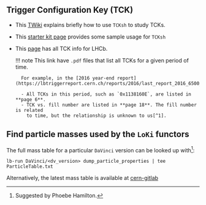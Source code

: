 ## Trigger Configuration Key (TCK)

- This [TWiki](https://twiki.cern.ch/twiki/bin/view/LHCb/TCK#TCKsh) explains
  briefly how to use `TCKsh` to study TCKs.
- This [starter kit page](https://lhcb.github.io/starterkit-lessons/second-analysis-steps/hlt-intro.html#exploring-a-tck-list-of-trigger-lines)
  provides some sample usage for `TCKsh`
- This [page](https://lbtriggerreport.cern.ch/reports/) has all TCK info for
  LHCb.

    !!! note
        This link have `.pdf` files that list all TCKs for a given period of
        time.

        For example, in the [2016 year-end report](https://lbtriggerreport.cern.ch/reports/2016/last_report_2016_6500_summary.pdf):

        - All TCKs in this period, such as `0x1138160E`, are listed in **page 6**.
        - TCK vs. fill number are listed in **page 18**. The fill number is related
          to time, but the relationship is unknown to us[^1].


[^1]: "us" refers to Yipeng Sun.


## Find particle masses used by the `LoKi` functors

The full mass table for a particular `DaVinci` version can be looked up
with[^2]:

```
lb-run DaVinci/<dv_version> dump_particle_properties | tee ParticleTable.txt
```

Alternatively, the latest mass table is available at [cern-gitlab](https://gitlab.cern.ch/lhcb-conddb/DDDB/-/blob/master/param/ParticleTable.txt)


[^2]: Suggested by Phoebe Hamilton.
